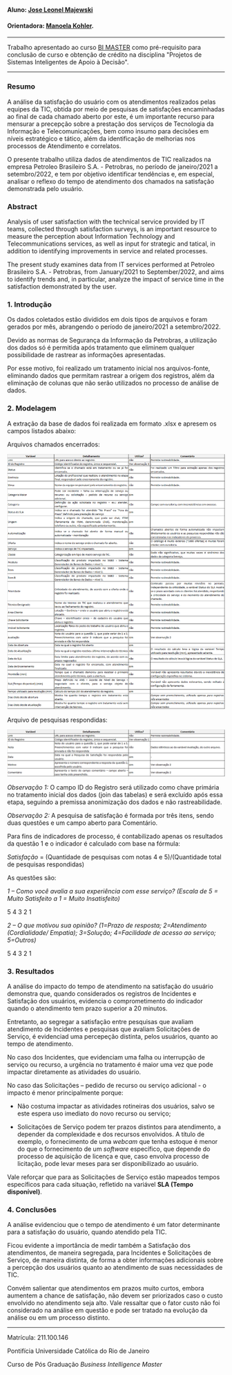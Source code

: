 <!-- antes de enviar a versão final, solicitamos que todos os comentários, colocados para orientação ao aluno, sejam removidos do arquivo -->
# <Nome do projeto>

#### Aluno: [Jose Leonel Majewski](https://github.com/leonelmajewski)
#### Orientadora: [Manoela Kohler](https://github.com/manoelakohler).

---

Trabalho apresentado ao curso [BI MASTER](https://ica.puc-rio.ai/bi-master) como pré-requisito para conclusão de curso e obtenção de crédito na disciplina "Projetos de Sistemas Inteligentes de Apoio à Decisão".

---

### Resumo

<!-- trocar o texto abaixo pelo resumo do trabalho, em português -->

A análise da satisfação do usuário com os atendimentos realizados pelas equipes da TIC, obtida por meio de pesquisas de satisfações encaminhadas ao final de cada chamado aberto por este, é um importante recurso para mensurar a precepção sobre a prestação dos serviços de Tecnologia da Informação e Telecomunicações, bem como insumo para decisões em níveis estratégico e tático, além da identificação de melhorias nos processos de Atendimento e correlatos.

O presente trabalho utiliza dados de atendimentos de TIC realizados na empresa Petroleo Brasileiro S.A. - Petrobras, no período de janeiro/2021 a setembro/2022, e tem por objetivo identificar tendências e, em especial, analisar o reflexo do tempo de atendimento dos chamados na satisfação demonstrada pelo usuário.

### Abstract <!-- Opcional! Caso não aplicável, remover esta seção -->

<!-- trocar o texto abaixo pelo resumo do trabalho, em inglês -->

Analysis of user satisfaction with the technical service provided by IT teams, collected through satisfaction surveys, is an important resource to measure the perception about Information Technology and Telecommunications services, as well as input for strategic and tatical, in addition to identifying improvements in service and related processes.

The present study examines data from IT services performed at Petroleo Brasileiro S.A. - Petrobras, from January/2021 to September/2022, and aims to identify trends and, in particular, analyze the impact of service time in the satisfaction demonstrated by the user.

### 1. Introdução

Os dados coletados estão divididos em dois tipos de arquivos e foram gerados por mês, abrangendo o período de janeiro/2021 a setembro/2022.

Devido as normas de Segurança da Informação da Petrobras, a utilização dos dados só é permitida após tratamento que eliminem qualquer possibilidade de rastrear as informações apresentadas.
  
Por esse motivo, foi realizado um tratamento inicial nos arquivos-fonte, eliminando dados que permitam rastrear a origem dos registros, além da eliminação de colunas que não serão utilizados no processo de análise de dados.

### 2. Modelagem

A extração da base de dados foi realizada em formato .xlsx e apresem os campos listados abaixo:

Arquivos chamados encerrados:

![Arquivos de chamados encerrados](https://github.com/leonelmajewski/BIMaster_Trabalho_Final/blob/main/Tabela_1.png)

Arquivo de pesquisas respondidas:

![Arquivo de pesquisas respondidas](https://github.com/leonelmajewski/BIMaster_Trabalho_Final/blob/main/Tabela_2.png)

_Observação 1:_ O campo ID do Registro será utilizado como chave primária no tratamento inicial dos dados (join das tabelas) e será excluído após essa etapa, seguindo a premissa anonimização dos dados e não rastreabilidade.

_Observação 2:_ A pesquisa de satisfação é formada por três itens, sendo duas questões e um campo aberto para Comentário.

Para fins de indicadores de processo, é contabilizado apenas os resultados da questão 1 e o indicador é calculado com base na fórmula:

_Satisfação_ = (Quantidade de pesquisas com notas 4 e 5)/(Quantidade total de pesquisas respondidas)

As questões são:

_1 – Como você avalia a sua experiência com esse serviço? (Escala de 5 = Muito Satisfeito a 1 = Muito Insatisfeito)_

5	4	3	2	1

_2 – O que motivou sua opinião? (1=Prazo de resposta; 2=Atendimento (Cordialidade/ Empatia); 3=Solução; 4=Facilidade de acesso ao serviço; 5=Outros)_

5	4	3	2	1


### 3. Resultados

A análise do impacto do tempo de atendimento na satisfação do usuário demonstra que, quando considerados os registros de Incidentes e Satisfação dos usuários, evidencia o comprometimento do indicador quando o atendimento tem prazo superior a 20 minutos.

Entretanto, ao segregar a satisfação entre pesquisas que avaliam atendimento de Incidentes e pesquisas que avaliam Solicitações de Serviço, é evidenciad uma percepeção distinta, pelos usuários, quanto ao tempo de atendimento.

No caso dos Incidentes, que evidenciam uma falha ou interrupção de serviço ou recurso, a urgência no tratamento é maior uma vez que pode impactar diretamente as atividades do usuário.

No caso das Solicitações – pedido de recurso ou serviço adicional - o impacto é menor principalmente porque:

  - Não costuma impactar as atividades rotineiras dos usuários, salvo se este espera uso imediato do novo recurso ou serviço;
  
  - Solicitações de Serviço podem ter prazos distintos para atendimento, a depender da complexidade e dos recursos envolvidos. A título de exemplo, o fornecimento de uma *webcam* que tenha estoque é menor do que o fornecimento de um *software* específico, que depende do processo de aquisição de licença e que, caso envolva processo de licitação, pode levar meses para ser disponibilizado ao usuário.
  
Vale reforçar que para as Solicitações de Serviço estão mapeados tempos específicos para cada situação, refletido na variável **SLA (Tempo disponível)**.

### 4. Conclusões

A análise evidenciou que o tempo de atendimento é um fator determinante para a satisfação do usuário, quando atendido pela TIC.

Ficou evidente a importância de medir também a Satisfação dos atendimentos, de maneira segregada, para Incidentes e Solicitações de Serviço, de maneira distinta, de forma a obter informações adicionais sobre a percepção dos usuários quanto ao atendimento de suas necessidades de TIC.

Convém salientar que atendimentos em prazos muito curtos, embora aumentem a chance de satisfação, não devem ser priorizados caso o custo envolvido no atendimento seja alto. Vale ressaltar que o fator custo não foi considerado na análise em questão e pode ser tratado na evolução da análise ou em um processo distinto.
  
---

Matrícula: 211.100.146

Pontifícia Universidade Católica do Rio de Janeiro

Curso de Pós Graduação *Business Intelligence Master*
